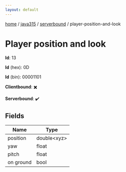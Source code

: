 ```yaml
---
layout: default
---
```


[home](/)  /  [java315](/protocol/java315)  /  [serverbound](/protocol/java315/serverbound)  /  player-position-and-look

# Player position and look

**Id**: 13

**Id** (hex): 0D

**Id** (bin): 00001101

**Clientbound**: ✖️

**Serverbound**: ✔️

## Fields

Name | Type
---|---
position | double&lt;xyz&gt;
yaw | float
pitch | float
on ground | bool

